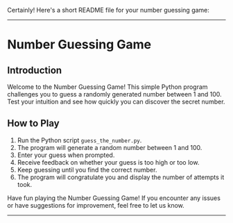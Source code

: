 Certainly! Here's a short README file for your number guessing game:

---

# Number Guessing Game

## Introduction

Welcome to the Number Guessing Game! This simple Python program challenges you to guess a randomly generated number between 1 and 100. Test your intuition and see how quickly you can discover the secret number.

## How to Play

1. Run the Python script `guess_the_number.py`.
2. The program will generate a random number between 1 and 100.
3. Enter your guess when prompted.
4. Receive feedback on whether your guess is too high or too low.
5. Keep guessing until you find the correct number.
6. The program will congratulate you and display the number of attempts it took.

Have fun playing the Number Guessing Game! If you encounter any issues or have suggestions for improvement, feel free to let us know.

---
